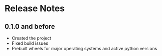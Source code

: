 # Release Notes

## 0.1.0 and before

* Created the project
* Fixed build issues
* Prebuilt wheels for major operating systems and active python versions

